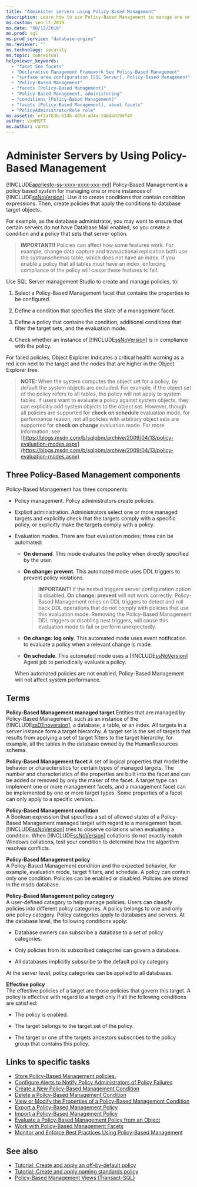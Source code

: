 ```yaml
---
title: "Administer servers using Policy-Based Management"
description: Learn how to use Policy-Based Management to manage one or more instances of SQL Server. 
ms.custom: seo-lt-2019
ms.date: "08/12/2016"
ms.prod: sql
ms.prod_service: "database-engine"
ms.reviewer: ""
ms.technology: security
ms.topic: conceptual
helpviewer_keywords: 
  - "facet See facets"
  - "Declarative Management Framework See Policy-Based Management"
  - "surface area configuration [SQL Server], Policy-Based Management"
  - "Policy-Based Management"
  - "facets [Policy-Based Management]"
  - "Policy-Based Management, administering"
  - "conditions [Policy-Based Management]"
  - "facets [Policy-Based Management], about facets"
  - "PolicyAdministratorRole role"
ms.assetid: ef2a7b3b-614b-405d-a04a-2464a019df40
author: VanMSFT
ms.author: vanto
---
```

# Administer Servers by Using Policy-Based Management
[!INCLUDE[appliesto-ss-xxxx-xxxx-xxx-md](../../includes/appliesto-ss-xxxx-xxxx-xxx-md.md)]
   Policy-Based Management is a policy based system for managing one or more instances of [!INCLUDE[ssNoVersion](../../includes/ssnoversion-md.md)]. Use it to create conditions that contain condition expressions. Then, create policies that apply the conditions to database target objects.  

For example, as the database administrator, you may want to ensure that certain servers do not have Database Mail enabled, so you  create a condition and a policy that sets that server option. 
   
 > **IMPORTANT!!** Policies can affect how some features work. For example, change data capture and transactional replication both use the systranschemas table, which does not have an index. If you enable a policy that all tables must have an index, enforcing compliance of the policy will cause these features to fail.  
  
 Use SQL Server management Studio to create and manage policies, to:
  
1.  Select a Policy-Based Management facet that contains the properties to be configured.  
  
2.  Define a condition that specifies the state of a management facet.  
  
3.  Define a policy that contains the condition, additional conditions that filter the target sets, and the evaluation mode.  
  
4.  Check whether an instance of [!INCLUDE[ssNoVersion](../../includes/ssnoversion-md.md)] is in compliance with the policy.  
  
 For failed policies, Object Explorer indicates a critical health warning as a red icon next to the target and the nodes that are higher in the Object Explorer tree.  
  
> **NOTE:** When the system computes the object set for a policy, by default the system objects are excluded.  For example, if the object set of the policy refers to all tables, the policy will not apply to system tables. If users want to evaluate a policy against system objects, they can explicitly add system objects to the object set. However, though all policies are supported for **check on schedule** evaluation mode, for performance reason, not all policies with arbitrary object sets are supported for **check on change** evaluation mode. For more information, see [https://blogs.msdn.com/b/sqlpbm/archive/2009/04/13/policy-evaluation-modes.aspx](https://blogs.msdn.com/b/sqlpbm/archive/2009/04/13/policy-evaluation-modes.aspx)  
  
## Three Policy-Based Management components  
 Policy-Based Management has three components:  
  
-   Policy management. Policy administrators create policies.  
  
-   Explicit administration. Administrators select one or more managed targets and explicitly check that the targets comply with a specific policy, or explicitly make the targets comply with a policy.  
  
-   Evaluation modes. There are four evaluation modes; three can be automated:  
  
    -   **On demand**. This mode evaluates the policy when directly specified by the user.  
  
    -   **On change: prevent**. This automated mode uses DDL triggers to prevent policy violations.  
  
        > **IMPORTANT!** If the nested triggers server configuration option is disabled, **On change: prevent** will not work correctly. Policy-Based Management relies on DDL triggers to detect and roll back DDL operations that do not comply with policies that use this evaluation mode. Removing the Policy-Based Management DDL triggers or disabling nest triggers, will cause this evaluation mode to fail or perform unexpectedly.  
  
    -   **On change: log only**. This automated mode uses event notification to evaluate a policy when a relevant change is made.  
  
    -   **On schedule**. This automated mode uses a [!INCLUDE[ssNoVersion](../../includes/ssnoversion-md.md)] Agent job to periodically evaluate a policy.  
  
     When automated policies are not enabled, Policy-Based Management will not affect system performance.  
  
## Terms  
 **Policy-Based Management managed target** 
 Entities that are managed by Policy-Based Management, such as an instance of the [!INCLUDE[ssDEnoversion](../../includes/ssdenoversion-md.md)], a database, a table, or an index. All targets in a server instance form a target hierarchy. A target set is the set of targets that results from applying a set of target filters to the target hierarchy, for example, all the tables in the database owned by the HumanResources schema.  
  
 **Policy-Based Management facet**
 A set of logical properties that model the behavior or characteristics for certain types of managed targets. The number and characteristics of the properties are built into the facet and can be added or removed by only the maker of the facet. A target type can implement one or more management facets, and a management facet can be implemented by one or more target types. Some properties of a facet can only apply to a specific version..  
  
 **Policy-Based Management condition**  
 A Boolean expression that specifies a set of allowed states of a Policy-Based Management managed target with regard to a management facet. [!INCLUDE[ssNoVersion](../../includes/ssnoversion-md.md)] tries to observe collations when evaluating a condition. When [!INCLUDE[ssNoVersion](../../includes/ssnoversion-md.md)] collations do not exactly match Windows collations, test your condition to determine how the algorithm resolves conflicts.  
  
 **Policy-Based Management policy**  
 A Policy-Based Management condition and the expected behavior, for example, evaluation mode, target filters, and schedule. A policy can contain only one condition. Policies can be enabled or disabled. Policies are stored in the msdb database.  
  
 **Policy-Based Management policy category**  
 A user-defined category to help manage policies. Users can classify policies into different policy categories. A policy belongs to one and only one policy category. Policy categories apply to databases and servers. At the database level, the following conditions apply:  
  
-   Database owners can subscribe a database to a set of policy categories.  
  
-   Only policies from its subscribed categories can govern a database.  
  
-   All databases implicitly subscribe to the default policy category.  
  
 At the server level, policy categories can be applied to all databases.  
  
 **Effective policy**  
 The effective policies of a target are those policies that govern this target. A policy is effective with regard to a target only if all the following conditions are satisfied:  
  
-   The policy is enabled.  
  
-   The target belongs to the target set of the policy.  
  
-   The target or one of the targets ancestors subscribes to the policy group that contains this policy.  
  
## Links to specific tasks 

 - [Store Policy-Based Management policies.](policy-based-management-storage.md)
 - [Configure Alerts to Notify Policy Administrators of Policy Failures](../../relational-databases/policy-based-management/configure-alerts-to-notify-policy-administrators-of-policy-failures.md)
 - [Create a New Policy-Based Management Condition](../../relational-databases/policy-based-management/create-a-new-policy-based-management-condition.md)
 - [Delete a Policy-Based Management Condition](../../relational-databases/policy-based-management/delete-a-policy-based-management-condition.md)
 - [View or Modify the Properties of a Policy-Based Management Condition](../../relational-databases/policy-based-management/view-or-modify-the-properties-of-a-policy-based-management-condition.md)
 - [Export a Policy-Based Management Policy](../../relational-databases/policy-based-management/export-a-policy-based-management-policy.md)
 - [Import a Policy-Based Management Policy](../../relational-databases/policy-based-management/import-a-policy-based-management-policy.md)
 - [Evaluate a Policy-Based Management Policy from an Object](../../relational-databases/policy-based-management/evaluate-a-policy-based-management-policy-from-an-object.md)
 - [Work with Policy-Based Management Facets](../../relational-databases/policy-based-management/working-with-policy-based-management-facets.md)
 - [Monitor and Enforce Best Practices Using Policy-Based Management](../../relational-databases/policy-based-management/monitor-and-enforce-best-practices-by-using-policy-based-management.md)

## See also  
 
 - [Tutorial: Create and apply an off-by-default policy](lesson-1-create-and-apply-an-off-by-default-policy.md)
 - [Tutorial: Create and apply naming standards policy](lesson-2-create-and-apply-a-naming-standards-policy.md)
 - [Policy-Based Management Views &#40;Transact-SQL&#41;](../../relational-databases/system-catalog-views/policy-based-management-views-transact-sql.md)  
